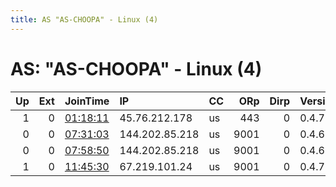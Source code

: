 ```yaml
---
title: AS "AS-CHOOPA" - Linux (4)
---
```


# AS: "AS-CHOOPA" - Linux (4)

|   Up |   Ext | JoinTime                                                                                              | IP             | CC   |   ORp |   Dirp | Version   | Contact           | Nickname   |   eFamMembers |
|-----:|------:|:------------------------------------------------------------------------------------------------------|:---------------|:-----|------:|-------:|:----------|:------------------|:-----------|--------------:|
|    1 |     0 | [01:18:11](https://nusenu.github.io/OrNetStats/w/relay/839AC04DB604B71A7AE4E90E00870D2822476C60.html) | 45.76.212.178  | us   |   443 |      0 | 0.4.7.8   | duck@duckmail.com | duck       |             1 |
|    0 |     0 | [07:31:03](https://nusenu.github.io/OrNetStats/w/relay/2C094A1F70043FD99A8B7DA24FCA2BC7ED7A2150.html) | 144.202.85.218 | us   |  9001 |      0 | 0.4.6.8   | None              | Hanggang   |             1 |
|    0 |     0 | [07:58:50](https://nusenu.github.io/OrNetStats/w/relay/CA5C78B0C32E08142F19860498E61DB5E9D964ED.html) | 144.202.85.218 | us   |  9001 |      0 | 0.4.6.8   | None              | Hanggang   |             1 |
|    1 |     0 | [11:45:30](https://nusenu.github.io/OrNetStats/w/relay/940759BEDA4584AD8B0E89D8EFCB0EB540F7A2E4.html) | 67.219.101.24  | us   |  9001 |      0 | 0.4.7.8   | None              | Unnamed    |             1 |
